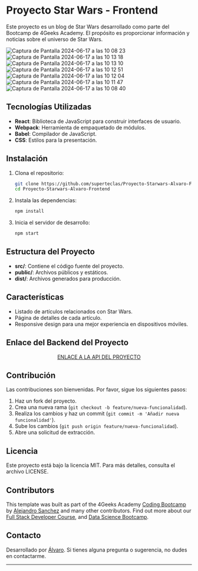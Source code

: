 
# Proyecto Star Wars - Frontend

Este proyecto es un blog de Star Wars desarrollado como parte del Bootcamp de 4Geeks Academy. El propósito es proporcionar información y noticias sobre el universo de Star Wars.

![Captura de Pantalla 2024-06-17 a las 10 08 23](https://github.com/superteclas/Proyecto-Starwars-Alvaro-Frontend/assets/147168257/787a7049-d4a8-4f05-823c-5bc7fd597108)![Captura de Pantalla 2024-06-17 a las 10 13 18](https://github.com/superteclas/Proyecto-Starwars-Alvaro-Frontend/assets/147168257/a2e2b3a1-e274-4fa9-a31b-92a934aa970d)
![Captura de Pantalla 2024-06-17 a las 10 13 10](https://github.com/superteclas/Proyecto-Starwars-Alvaro-Frontend/assets/147168257/5a575e4e-34cf-4ca7-9f89-2df60c6b96af)
![Captura de Pantalla 2024-06-17 a las 10 12 51](https://github.com/superteclas/Proyecto-Starwars-Alvaro-Frontend/assets/147168257/85af4043-10cb-4e9b-9612-032c481d0764)
![Captura de Pantalla 2024-06-17 a las 10 12 04](https://github.com/superteclas/Proyecto-Starwars-Alvaro-Frontend/assets/147168257/4d3f848d-6e0c-4a31-89c7-8930e29eff46)
![Captura de Pantalla 2024-06-17 a las 10 11 47](https://github.com/superteclas/Proyecto-Starwars-Alvaro-Frontend/assets/147168257/535c055e-ac36-480a-b570-e683194119c8)
![Captura de Pantalla 2024-06-17 a las 10 08 40](https://github.com/superteclas/Proyecto-Starwars-Alvaro-Frontend/assets/147168257/2dc6ad29-21f5-4429-9b94-36e76af9027f)



## Tecnologías Utilizadas
- **React**: Biblioteca de JavaScript para construir interfaces de usuario.
- **Webpack**: Herramienta de empaquetado de módulos.
- **Babel**: Compilador de JavaScript.
- **CSS**: Estilos para la presentación.

## Instalación

1. Clona el repositorio:
   ```bash
   git clone https://github.com/superteclas/Proyecto-Starwars-Alvaro-Frontend.git
   cd Proyecto-Starwars-Alvaro-Frontend
   ```

2. Instala las dependencias:
   ```bash
   npm install
   ```

3. Inicia el servidor de desarrollo:
   ```bash
   npm start
   ```

## Estructura del Proyecto
- **src/**: Contiene el código fuente del proyecto.
- **public/**: Archivos públicos y estáticos.
- **dist/**: Archivos generados para producción.

## Características
- Listado de artículos relacionados con Star Wars.
- Página de detalles de cada artículo.
- Responsive design para una mejor experiencia en dispositivos móviles.

## Enlace del Backend del Proyecto

<p align="center">
<a href="https://github.com/superteclas/Proyecto-Api-Star-Wars-Rest">ENLACE A LA API DEL PROYECTO</a>
</p>

## Contribución
Las contribuciones son bienvenidas. Por favor, sigue los siguientes pasos:
1. Haz un fork del proyecto.
2. Crea una nueva rama (`git checkout -b feature/nueva-funcionalidad`).
3. Realiza los cambios y haz un commit (`git commit -m 'Añadir nueva funcionalidad'`).
4. Sube los cambios (`git push origin feature/nueva-funcionalidad`).
5. Abre una solicitud de extracción.

## Licencia
Este proyecto está bajo la licencia MIT. Para más detalles, consulta el archivo LICENSE.

## Contributors

This template was built as part of the 4Geeks Academy [Coding Bootcamp](https://4geeksacademy.com/us/coding-bootcamp) by [Alejandro Sanchez](https://twitter.com/alesanchezr) and many other contributors. Find out more about our [Full Stack Developer Course](https://4geeksacademy.com/us/coding-bootcamps/part-time-full-stack-developer), and [Data Science Bootcamp](https://4geeksacademy.com/us/coding-bootcamps/datascience-machine-learning).

## Contacto
Desarrollado por [Álvaro](https://github.com/superteclas). Si tienes alguna pregunta o sugerencia, no dudes en contactarme.

---
